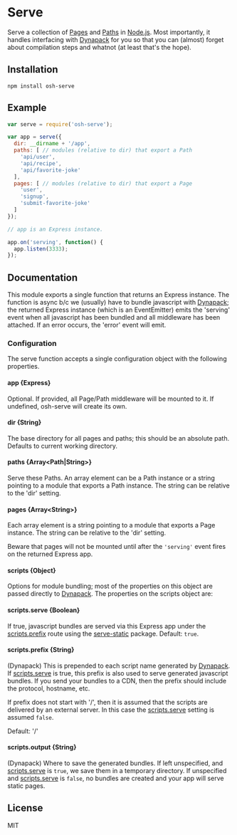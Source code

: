 # Serve

Serve a collection of [Pages](https://github.com/openscihub/node-osh-page) and
[Paths](https://github.com/openscihub/node-osh-path) in
[Node.js](http://nodejs.org). Most importantly, it handles interfacing with
[Dynapack](https://github.com/bauerca/dynapack) for you so that you can
(almost) forget about compilation steps and whatnot (at least that's the hope).

## Installation

```
npm install osh-serve
```

## Example

```js
var serve = require('osh-serve');

var app = serve({
  dir: __dirname + '/app',
  paths: [ // modules (relative to dir) that export a Path
    'api/user',
    'api/recipe',
    'api/favorite-joke'
  ],
  pages: [ // modules (relative to dir) that export a Page
    'user',
    'signup',
    'submit-favorite-joke'
  ]
});

// app is an Express instance.

app.on('serving', function() {
  app.listen(3333);
});
```

## Documentation

This module exports a single function that returns an Express instance.  The
function is async b/c we (usually) have to bundle javascript with
[Dynapack](https://github.com/bauerca/dynapack); the returned Express instance (which is an EventEmitter)
emits the 'serving' event when all javascript has been bundled and all
middleware has been attached.  If an error occurs, the 'error' event will emit.

### Configuration

The serve function accepts a single configuration object with the following
properties.

#### app {Express}

Optional. If provided, all Page/Path middleware will be mounted to it.
If undefined, osh-serve will create its own.


#### dir {String}

The base directory for all pages and paths; this should be an absolute path.
Defaults to current working directory.

#### paths {Array&lt;Path|String&gt;}

Serve these Paths. An array element
can be a Path instance or a string pointing to a module that exports
a Path instance. The string can be relative to the 'dir' setting.

#### pages {Array&lt;String&gt;}

Each array element is a string pointing to a module that exports a Page
instance.  The string can be relative to the 'dir' setting.

Beware that pages will not be mounted until after the `'serving'` event fires
on the returned Express app.


#### scripts {Object}

Options for module bundling; most of the properties on this object are passed
directly to [Dynapack](https://github.com/bauerca/dynapack).  The properties on
the scripts object are:

#### scripts.serve {Boolean}

If true, javascript bundles are served via this Express app under
the [scripts.prefix](#scriptsprefix-string) route using the
[serve-static](https://github.com/expressjs/serve-static) package.  Default:
`true`.

#### scripts.prefix {String}

(Dynapack) This is prepended to each script name generated by
[Dynapack](https://github.com/bauerca/dynapack). If
[scripts.serve](#scriptsserve-boolean) is true, this prefix is also used to
serve generated javascript bundles. If you send your bundles to a CDN, then the
prefix should include the protocol, hostname, etc.

If prefix does not start with '/', then it is assumed that the scripts are
delivered by an external server. In this case the
[scripts.serve](#scriptsserve-boolean) setting is assumed `false`.

Default: '/'

#### scripts.output {String}

(Dynapack)
Where to save the generated bundles. If left unspecified, and
[scripts.serve](#scriptsserve-boolean)
is `true`, we save them in a temporary directory. If unspecified and
[scripts.serve](#scriptsserve-boolean)
is `false`, no bundles are created and your app will serve static pages.

## License

MIT



